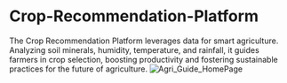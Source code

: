 # Crop-Recommendation-Platform
 The Crop Recommendation Platform leverages data for smart agriculture. Analyzing soil minerals, humidity, temperature, and rainfall, it guides farmers in crop selection, boosting productivity and fostering sustainable practices for the future of agriculture.
![Agri_Guide_HomePage](https://github.com/gsamheeta/Crop-Recommendation-Platform/assets/148004233/c7ea3d1f-5c9a-4020-860a-55dec915d062)
